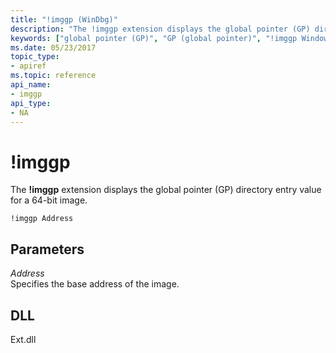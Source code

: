 ```yaml
---
title: "!imggp (WinDbg)"
description: "The !imggp extension displays the global pointer (GP) directory entry value for a 64-bit image."
keywords: ["global pointer (GP)", "GP (global pointer)", "!imggp Windows Debugging"]
ms.date: 05/23/2017
topic_type:
- apiref
ms.topic: reference
api_name:
- imggp
api_type:
- NA
---
```


# !imggp

The **!imggp** extension displays the global pointer (GP) directory entry value for a 64-bit image.

```dbgcmd
!imggp Address 
```

## <span id="ddk__imggp_dbg"></span><span id="DDK__IMGGP_DBG"></span>Parameters


<span id="_______Address______"></span><span id="_______address______"></span><span id="_______ADDRESS______"></span> *Address*   
Specifies the base address of the image.

## DLL

Ext.dll

